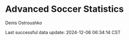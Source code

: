 # Advanced Soccer Statistics
Denis Ostroushko

<!-- gfm -->

Last successful data update: 2024-12-06 06:34:14 CST
